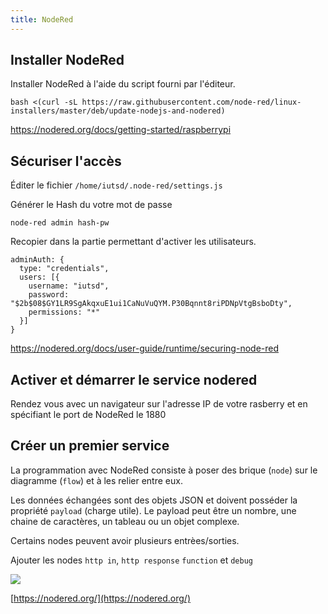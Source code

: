 ```yaml
---
title: NodeRed
---
```


## Installer NodeRed

Installer NodeRed à l'aide du script fourni par l'éditeur.

```>shell
bash <(curl -sL https://raw.githubusercontent.com/node-red/linux-installers/master/deb/update-nodejs-and-nodered)
```

https://nodered.org/docs/getting-started/raspberrypi


## Sécuriser l'accès

Éditer le fichier `/home/iutsd/.node-red/settings.js`

Générer le Hash du votre mot de passe

```>shell
node-red admin hash-pw
```

Recopier dans la partie permettant d'activer les utilisateurs.

```
adminAuth: {
  type: "credentials",
  users: [{
    username: "iutsd",
    password: "$2b$08$GY1LR9SgAkqxuE1ui1CaNuVuQYM.P30Bqnnt8riPDNpVtgBsboDty",
    permissions: "*"
  }]
}
```

https://nodered.org/docs/user-guide/runtime/securing-node-red

## Activer et démarrer le service nodered

Rendez vous avec un navigateur sur l'adresse IP de votre rasberry et en spécifiant le port de NodeRed le 1880


## Créer un premier service

La programmation avec NodeRed consiste à poser des brique (`node`) sur le diagramme (`flow`) et à les relier entre eux.

Les données échangées sont des objets JSON et doivent posséder la propriété `payload` (charge utile). Le payload peut être un nombre, une chaine de caractères, un tableau ou un objet complexe.

Certains nodes peuvent avoir plusieurs entrèes/sorties.

Ajouter les nodes `http in`, `http response` `function` et `debug`

![](webservice-1.png)





[https://nodered.org/](https://nodered.org/)
